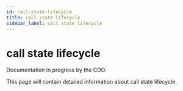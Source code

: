 ```yaml
---
id: call-state-lifecycle
title: call state lifecycle
sidebar_label: call state lifecycle
---
```


# call state lifecycle

Documentation in progress by the CDO.

This page will contain detailed information about call state lifecycle.
